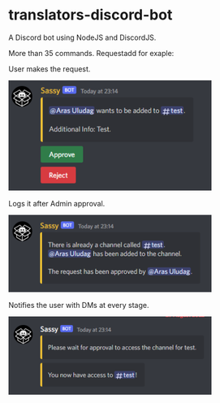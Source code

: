 # translators-discord-bot
A Discord bot using NodeJS and DiscordJS.

More than 35 commands. Requestadd for exaple:

User makes the request.

<img src="https://github.com/arasuludag/translators-discord-bot/blob/main/Usage%20Sample%20Images/Requestadd%20approval%20message%20sample.png?raw=true" alt="ra approval" width="400"/>

Logs it after Admin approval.

<img src="https://github.com/arasuludag/translators-discord-bot/blob/main/Usage%20Sample%20Images/Requestadd%20After%20approval.png?raw=true" alt="ra log" width="400"/>

Notifies the user with DMs at every stage.

<img src="https://github.com/arasuludag/translators-discord-bot/blob/main/Usage%20Sample%20Images/Requestadd%20DM.png" alt="ra dm" width="400"/>
